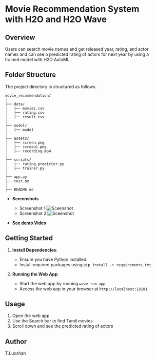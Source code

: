 # Movie Recommendation System with H2O and H2O Wave

## Overview

Users can search movie names and get released year, rating, and actor names and can see a predicted rating of actors for next year by using a trained model with H2O AutoML. 

## Folder Structure

The project directory is structured as follows:

```
movie_recommendation/
│
├── data/
│   ├── movies.csv
│   ├── rating.csv
│   ├── result.csv
|
├── model/
│   ├── model
|
├── assets/
│   ├── screen.png
│   ├── screen1.png
│   ├── recording.mp4
│
├── scripts/
│   ├── rating_predictor.py
│   ├── trainer.py
│
├── app.py
├── test.py
│
├── README.md
```

- **Screenshots**
  - Screenshot 1
![Sceenshot](https://raw.githubusercontent.com/Luxshan2000/movie_recommendation_project/main/assets/screen.png)
  - Screenshot 2
![Sceenshot](https://raw.githubusercontent.com/Luxshan2000/movie_recommendation_project/main/assets/screen2.png)

- **[See demo Video](https://raw.githubusercontent.com/Luxshan2000/movie_recommendation_project/main/assets/recording.mp4)**


## Getting Started

1. **Install Dependencies**:
   - Ensure you have Python installed.
   - Install required packages using `pip install -r requirements.txt`.


3. **Running the Web App**:
   - Start the web app by running `wave run app` 
   - Access the web app in your browser at `http://localhost:10101`.

## Usage

1. Open the web app
2. Use the Search bar to find Tamil movies
3. Scroll down and see the predicted rating of actors

## Author

T.Luxshan
